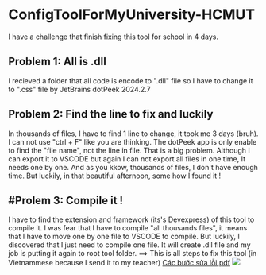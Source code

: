 # ConfigToolForMyUniversity-HCMUT
I have a challenge that finish fixing this tool for school in 4 days.
## Problem 1: All is .dll
I recieved a folder that all code is encode to ".dll" file so I have to change it to ".css" file by JetBrains dotPeek 2024.2.7
## Problem 2: Find the line to fix and luckily
In thousands of files, I have to find 1 line to change, it took me 3 days (bruh). I can not use "ctrl + F" like you are thinking. The dotPeek app is only enable to find the "file name", not the line in file. That is a big problem. Although I can export it to VSCODE but again I can not export all files in one time, It needs one by one. And as you kkow, thousands of files, I don't have enough time. But luckily, in that beautiful afternoon, some how I found it !
## #Prolem 3: Compile it !
I have to find the extension and framework (its's Devexpress) of this tool to compile it. I was fear that I have to compile "all thousands files", it means that I have to move one by one file to VSCODE to compile. But luckily, I discovered that I just need to compile one file. It will create .dll file and my job is putting it again to root tool folder.
==> This is all steps to fix this tool (in Vietnammese because I send it to my teacher) [Các bước sửa lỗi.pdf](https://github.com/user-attachments/files/19049890/Cac.b.c.s.a.l.i.pdf)
![](![image](https://github.com/user-attachments/assets/7eff0ba5-a99a-4701-a137-42f24d6720a5)
)

